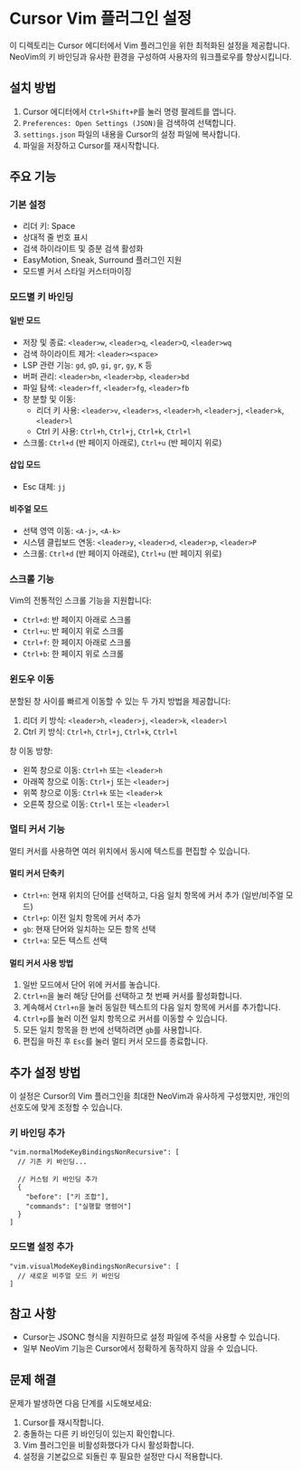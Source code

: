 # Cursor Vim 플러그인 설정

이 디렉토리는 Cursor 에디터에서 Vim 플러그인을 위한 최적화된 설정을 제공합니다. NeoVim의 키 바인딩과 유사한 환경을 구성하여 사용자의 워크플로우를 향상시킵니다.

## 설치 방법

1. Cursor 에디터에서 `Ctrl+Shift+P`를 눌러 명령 팔레트를 엽니다.
2. `Preferences: Open Settings (JSON)`을 검색하여 선택합니다.
3. `settings.json` 파일의 내용을 Cursor의 설정 파일에 복사합니다.
4. 파일을 저장하고 Cursor를 재시작합니다.

## 주요 기능

### 기본 설정

- 리더 키: Space
- 상대적 줄 번호 표시
- 검색 하이라이트 및 증분 검색 활성화
- EasyMotion, Sneak, Surround 플러그인 지원
- 모드별 커서 스타일 커스터마이징

### 모드별 키 바인딩

#### 일반 모드

- 저장 및 종료: `<leader>w`, `<leader>q`, `<leader>Q`, `<leader>wq`
- 검색 하이라이트 제거: `<leader><space>`
- LSP 관련 기능: `gd`, `gD`, `gi`, `gr`, `gy`, `K` 등
- 버퍼 관리: `<leader>bn`, `<leader>bp`, `<leader>bd`
- 파일 탐색: `<leader>ff`, `<leader>fg`, `<leader>fb`
- 창 분할 및 이동: 
  - 리더 키 사용: `<leader>v`, `<leader>s`, `<leader>h`, `<leader>j`, `<leader>k`, `<leader>l`
  - Ctrl 키 사용: `Ctrl+h`, `Ctrl+j`, `Ctrl+k`, `Ctrl+l`
- 스크롤: `Ctrl+d` (반 페이지 아래로), `Ctrl+u` (반 페이지 위로)

#### 삽입 모드

- Esc 대체: `jj`

#### 비주얼 모드

- 선택 영역 이동: `<A-j>`, `<A-k>`
- 시스템 클립보드 연동: `<leader>y`, `<leader>d`, `<leader>p`, `<leader>P`
- 스크롤: `Ctrl+d` (반 페이지 아래로), `Ctrl+u` (반 페이지 위로)

### 스크롤 기능

Vim의 전통적인 스크롤 기능을 지원합니다:

- `Ctrl+d`: 반 페이지 아래로 스크롤
- `Ctrl+u`: 반 페이지 위로 스크롤
- `Ctrl+f`: 한 페이지 아래로 스크롤
- `Ctrl+b`: 한 페이지 위로 스크롤

### 윈도우 이동

분할된 창 사이를 빠르게 이동할 수 있는 두 가지 방법을 제공합니다:

1. 리더 키 방식: `<leader>h`, `<leader>j`, `<leader>k`, `<leader>l`
2. Ctrl 키 방식: `Ctrl+h`, `Ctrl+j`, `Ctrl+k`, `Ctrl+l`

창 이동 방향:
- 왼쪽 창으로 이동: `Ctrl+h` 또는 `<leader>h`
- 아래쪽 창으로 이동: `Ctrl+j` 또는 `<leader>j`
- 위쪽 창으로 이동: `Ctrl+k` 또는 `<leader>k`
- 오른쪽 창으로 이동: `Ctrl+l` 또는 `<leader>l`

### 멀티 커서 기능

멀티 커서를 사용하면 여러 위치에서 동시에 텍스트를 편집할 수 있습니다.

#### 멀티 커서 단축키

- `Ctrl+n`: 현재 위치의 단어를 선택하고, 다음 일치 항목에 커서 추가 (일반/비주얼 모드)
- `Ctrl+p`: 이전 일치 항목에 커서 추가
- `gb`: 현재 단어와 일치하는 모든 항목 선택
- `Ctrl+a`: 모든 텍스트 선택

#### 멀티 커서 사용 방법

1. 일반 모드에서 단어 위에 커서를 놓습니다.
2. `Ctrl+n`을 눌러 해당 단어를 선택하고 첫 번째 커서를 활성화합니다.
3. 계속해서 `Ctrl+n`을 눌러 동일한 텍스트의 다음 일치 항목에 커서를 추가합니다.
4. `Ctrl+p`를 눌러 이전 일치 항목으로 커서를 이동할 수 있습니다.
5. 모든 일치 항목을 한 번에 선택하려면 `gb`를 사용합니다.
6. 편집을 마친 후 `Esc`를 눌러 멀티 커서 모드를 종료합니다.

## 추가 설정 방법

이 설정은 Cursor의 Vim 플러그인을 최대한 NeoVim과 유사하게 구성했지만, 개인의 선호도에 맞게 조정할 수 있습니다.

### 키 바인딩 추가

```jsonc
"vim.normalModeKeyBindingsNonRecursive": [
  // 기존 키 바인딩...
  
  // 커스텀 키 바인딩 추가
  {
    "before": ["키 조합"],
    "commands": ["실행할 명령어"]
  }
]
```

### 모드별 설정 추가

```jsonc
"vim.visualModeKeyBindingsNonRecursive": [
  // 새로운 비주얼 모드 키 바인딩
]
```

## 참고 사항

- Cursor는 JSONC 형식을 지원하므로 설정 파일에 주석을 사용할 수 있습니다.
- 일부 NeoVim 기능은 Cursor에서 정확하게 동작하지 않을 수 있습니다.

## 문제 해결

문제가 발생하면 다음 단계를 시도해보세요:

1. Cursor를 재시작합니다.
2. 충돌하는 다른 키 바인딩이 있는지 확인합니다.
3. Vim 플러그인을 비활성화했다가 다시 활성화합니다.
4. 설정을 기본값으로 되돌린 후 필요한 설정만 다시 적용합니다. 